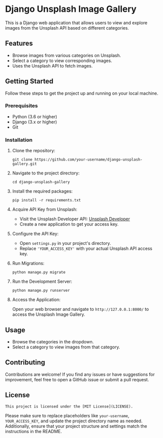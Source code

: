 # Django Unsplash Image Gallery

This is a Django web application that allows users to view and explore images from the Unsplash API based on different categories.

## Features

- Browse images from various categories on Unsplash.
- Select a category to view corresponding images.
- Uses the Unsplash API to fetch images.

## Getting Started

Follow these steps to get the project up and running on your local machine.

### Prerequisites

- Python (3.6 or higher)
- Django (3.x or higher)
- Git

### Installation

1. Clone the repository:

   ```
   git clone https://github.com/your-username/django-unsplash-gallery.git
   ```

2. Navigate to the project directory:

   ```
   cd django-unsplash-gallery
   ```

3. Install the required packages:

   ```
   pip install -r requirements.txt
   ```

4. Acquire API Key from Unsplash:

   - Visit the Unsplash Developer API: [Unsplash Developer](https://unsplash.com/developers)
   - Create a new application to get your access key.

5. Configure the API Key:

   - Open `settings.py` in your project's directory.
   - Replace `'YOUR_ACCESS_KEY'` with your actual Unsplash API access key.

6. Run Migrations:

   ```
   python manage.py migrate
   ```

7. Run the Development Server:

   ```
   python manage.py runserver
   ```

8. Access the Application:

   Open your web browser and navigate to `http://127.0.0.1:8000/` to access the Unsplash Image Gallery.

## Usage

- Browse the categories in the dropdown.
- Select a category to view images from that category.

## Contributing

Contributions are welcome! If you find any issues or have suggestions for improvement, feel free to open a GitHub issue or submit a pull request.

## License
```
This project is licensed under the [MIT License](LICENSE).
```

Please make sure to replace placeholders like `your-username`, `YOUR_ACCESS_KEY`, and update the project directory name as needed. Additionally, ensure that your project structure and settings match the instructions in the README.